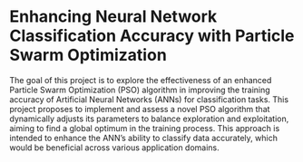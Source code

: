 # Enhancing Neural Network Classification Accuracy with Particle Swarm Optimization

The goal of this project is to explore the effectiveness of an enhanced Particle Swarm Optimization (PSO) algorithm in improving the training accuracy of Artificial Neural Networks (ANNs) for classification tasks. This project proposes to implement and assess a novel PSO algorithm that dynamically adjusts its parameters to balance exploration and exploitation, aiming to find a global optimum in the training process. This approach is intended to enhance the ANN’s ability to classify data accurately, which would be beneficial across various application domains.
